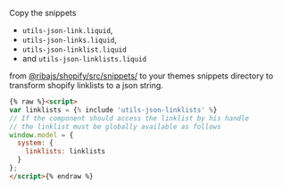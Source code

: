 Copy the snippets
* `utils-json-link.liquid`,
* `utils-json-links.liquid`,
* `utils-json-linklist.liquid`
* and `utils-json-linklists.liquid`

from [@ribajs/shopify/src/snippets/](https://github.com/ribajs/riba/tree/master/packages/shopify/src/snippets) to your themes snippets directory to transform shopify linklists to a json string.

```html
{% raw %}<script>
var linklists = {% include 'utils-json-linklists' %}
// If the component should access the linklist by his handle
// the linklist must be globally available as follows
window.model = {
  system: {
    linklists: linklists
  }
};
</script>{% endraw %}
```
